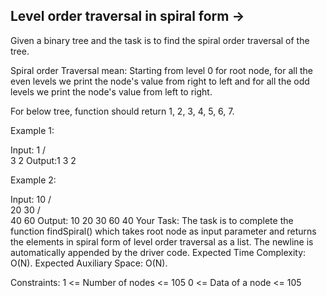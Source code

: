 Level order traversal in spiral form  ->
------------------------------------


Given a binary tree and the task is to find the spiral order traversal of the tree.

Spiral order Traversal mean: Starting from level 0 for root node, for all the even levels we print the node's value from right to left and for all the odd levels we print the node's value from left to right. 

For below tree, function should return 1, 2, 3, 4, 5, 6, 7.


 
 

Example 1:

Input:
      1
    /   \
   3     2
Output:1 3 2

Example 2:

Input:
           10
         /     \
        20     30
      /    \
    40     60
Output: 10 20 30 60 40 
Your Task:
The task is to complete the function findSpiral() which takes root node as input parameter and returns the elements in spiral form of level order traversal as a list. The newline is automatically appended by the driver code.
Expected Time Complexity: O(N).
Expected Auxiliary Space: O(N).

Constraints:
1 <= Number of nodes <= 105
0 <= Data of a node <= 105

